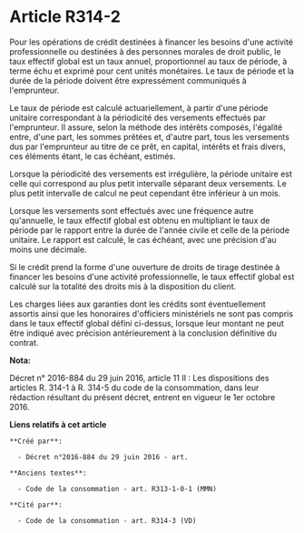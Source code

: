 # Article R314-2

Pour les opérations de crédit destinées à financer les besoins d'une activité professionnelle ou destinées à des personnes
morales de droit public, le taux effectif global est un taux annuel, proportionnel au taux de période, à terme échu et
exprimé pour cent unités monétaires. Le taux de période et la durée de la période doivent être expressément communiqués à
l'emprunteur.

Le taux de période est calculé actuariellement, à partir d'une période unitaire correspondant à la périodicité des versements
effectués par l'emprunteur. Il assure, selon la méthode des intérêts composés, l'égalité entre, d'une part, les sommes
prêtées et, d'autre part, tous les versements dus par l'emprunteur au titre de ce prêt, en capital, intérêts et frais divers,
ces éléments étant, le cas échéant, estimés.

Lorsque la périodicité des versements est irrégulière, la période unitaire est celle qui correspond au plus petit intervalle
séparant deux versements. Le plus petit intervalle de calcul ne peut cependant être inférieur à un mois.

Lorsque les versements sont effectués avec une fréquence autre qu'annuelle, le taux effectif global est obtenu en multipliant
le taux de période par le rapport entre la durée de l'année civile et celle de la période unitaire. Le rapport est calculé,
le cas échéant, avec une précision d'au moins une décimale.

Si le crédit prend la forme d'une ouverture de droits de tirage destinée à financer les besoins d'une activité
professionnelle, le taux effectif global est calculé sur la totalité des droits mis à la disposition du client.

Les charges liées aux garanties dont les crédits sont éventuellement assortis ainsi que les honoraires d'officiers
ministériels ne sont pas compris dans le taux effectif global défini ci-dessus, lorsque leur montant ne peut être indiqué
avec précision antérieurement à la conclusion définitive du contrat.

**Nota:**

Décret n° 2016-884 du 29 juin 2016, article 11 II : Les dispositions des articles R. 314-1 à R. 314-5 du code de la
consommation, dans leur rédaction résultant du présent décret, entrent en vigueur le 1er octobre 2016.

**Liens relatifs à cet article**

	**Créé par**:

	  - Décret n°2016-884 du 29 juin 2016 - art.

	**Anciens textes**:

	  - Code de la consommation - art. R313-1-0-1 (MMN)

	**Cité par**:

	  - Code de la consommation - art. R314-3 (VD)
